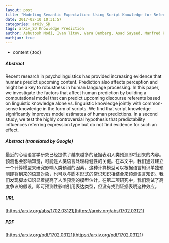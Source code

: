 ```yaml
---
layout: post
title: "Modeling Semantic Expectation: Using Script Knowledge for Referent Prediction"
date: 2017-02-10 10:31:57
categories: arXiv_SD
tags: arXiv_SD Knowledge Prediction
author: Ashutosh Modi, Ivan Titov, Vera Demberg, Asad Sayeed, Manfred Pinkal
mathjax: true
---
```


* content
{:toc}

##### Abstract
Recent research in psycholinguistics has provided increasing evidence that humans predict upcoming content. Prediction also affects perception and might be a key to robustness in human language processing. In this paper, we investigate the factors that affect human prediction by building a computational model that can predict upcoming discourse referents based on linguistic knowledge alone vs. linguistic knowledge jointly with common-sense knowledge in the form of scripts. We find that script knowledge significantly improves model estimates of human predictions. In a second study, we test the highly controversial hypothesis that predictability influences referring expression type but do not find evidence for such an effect.

##### Abstract (translated by Google)
最近的心理语言学研究已经提供了越来越多的证据表明人类预测即将到来的内容。预测也会影响知觉，可能是人类语言处理稳健性的关键。在本文中，我们通过建立一个计算模型来研究影响人类预测的因素，这种计算模型可以根据语言知识单独预测即将到来的语篇对象，也可以与脚本形式的常识知识相结合来预测语言知识。我们发现脚本知识显着提高了人类预测的模型估计。在第二项研究中，我们测试了高度争议的假设，即可预测性影响引用表达类型，但没有找到证据表明这种效应。

##### URL
[https://arxiv.org/abs/1702.03121](https://arxiv.org/abs/1702.03121)

##### PDF
[https://arxiv.org/pdf/1702.03121](https://arxiv.org/pdf/1702.03121)

